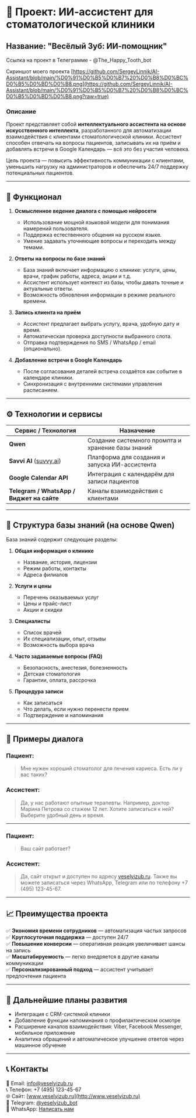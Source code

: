 # 🦷 Проект: ИИ-ассистент для стоматологической клиники  
## Название: **"Весёлый Зуб: ИИ-помощник"**

Ссылка на проект в Телеграмме - @The_Happy_Tooth_bot

Скриншот моего проекта [https://github.com/SergeyLinnik/AI-Assistant/blob/main/%D0%91%D0%B5%D0%B7%20%D0%B8%D0%BC%D0%B5%D0%BD%D0%B8.png](https://github.com/SergeyLinnik/AI-Assistant/blob/main/%D0%91%D0%B5%D0%B7%20%D0%B8%D0%BC%D0%B5%D0%BD%D0%B8.png?raw=true)


### Описание
Проект представляет собой **интеллектуального ассистента на основе искусственного интеллекта**, разработанного для автоматизации взаимодействия с клиентами стоматологической клиники. Ассистент способен отвечать на вопросы пациентов, записывать их на приём и добавлять встречи в Google Календарь — всё это без участия человека.

Цель проекта — повысить эффективность коммуникации с клиентами, уменьшить нагрузку на администраторов и обеспечить 24/7 поддержку потенциальных пациентов.

---

## 🧠 Функционал

1. **Осмысленное ведение диалога с помощью нейросети**  
   - Использование мощной языковой модели для понимания намерений пользователя.
   - Поддержка естественного общения на русском языке.
   - Умение задавать уточняющие вопросы и переходить между темами.

2. **Ответы на вопросы по базе знаний**  
   - База знаний включает информацию о клинике: услуги, цены, врачи, график работы, адреса, акции и т.д.
   - Ассистент использует контекст из базы, чтобы давать точные и актуальные ответы.
   - Возможность обновления информации в режиме реального времени.

3. **Запись клиента на приём**  
   - Ассистент предлагает выбрать услугу, врача, удобную дату и время.
   - Автоматическая проверка доступности выбранного слота.
   - Отправка подтверждения по SMS / WhatsApp / email (опционально).

4. **Добавление встречи в Google Календарь**  
   - После согласования деталей встреча создаётся как событие в календаре клиники.
   - Синхронизация с внутренними системами управления расписанием.

---

## ⚙️ Технологии и сервисы

| Сервис / Технология | Назначение |
|---------------------|------------|
| **Qwen** | Создание системного промпта и хранение базы знаний |
| **Savvi AI** ([suvvy.ai](https://suvvy.ai)) | Платформа для создания и запуска ИИ-ассистента |
| **Google Calendar API** | Интеграция с календарём для записи пациентов |
| **Telegram / WhatsApp / Виджет на сайте** | Каналы взаимодействия с клиентами |

---

## 📁 Структура базы знаний (на основе Qwen)

База знаний содержит следующие разделы:

1. **Общая информация о клинике**
   - Название, история, лицензии
   - Режим работы, контакты
   - Адреса филиалов

2. **Услуги и цены**
   - Перечень оказываемых услуг
   - Цены и прайс-лист
   - Акции и скидки

3. **Специалисты**
   - Список врачей
   - Их специализации, опыт, отзывы
   - Возможность выбора врача

4. **Часто задаваемые вопросы (FAQ)**
   - Безопасность, анестезия, болезненность
   - Детская стоматология
   - Гарантии, оплата, рассрочка

5. **Процедура записи**
   - Как записаться
   - Что делать, если нужно перенести прием
   - Подтверждение и напоминания

---

## 💬 Примеры диалога

### Пациент:
> Мне нужен хороший стоматолог для лечения кариеса. Есть ли у вас таких?

### Ассистент:
> Да, у нас работают опытные терапевты. Например, доктор Марина Петрова со стажем 12 лет. Хотите записаться к ней? Выберите удобный день и время.

---

### Пациент:
> Ваш сайт работает?

### Ассистент:
> Да, сайт открыт и доступен по адресу [veselyizub.ru](http://veselyizub.ru). Также вы можете записаться через WhatsApp, Telegram или по телефону +7 (495) 123-45-67.

---

## 📈 Преимущества проекта

✅ **Экономия времени сотрудников** — автоматизация частых запросов  
✅ **Круглосуточная поддержка** — доступен 24/7  
✅ **Повышение конверсии** — оперативная реакция увеличивает шансы на запись  
✅ **Масштабируемость** — легко внедряется в другие каналы коммуникации  
✅ **Персонализированный подход** — ассистент учитывает предпочтения пациента  

---

## 📌 Дальнейшие планы развития

- Интеграция с CRM-системой клиники  
- Добавление функции напоминания о профилактическом осмотре  
- Расширение каналов взаимодействия: Viber, Facebook Messenger, мобильное приложение  
- Аналитика обращений и автоматическое улучшение ответов через машинное обучение  

---

## 📞 Контакты

📧 Email: info@veselyizub.ru  
📞 Телефон: +7 (495) 123-45-67  
🌐 Сайт: [www.veselyizub.ru](http://www.veselyizub.ru)  
📱 Telegram: [@veselyizub_bot](https://t.me/veselyizub_bot)  
📱 WhatsApp: [Написать нам](https://wa.me/74951234567)
